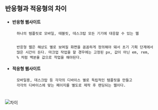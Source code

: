 ## 반응형과 적응형의 차이

+ #### 반응형 웹사이트 

        하나의 템플릿로 모바일, 태블릿, 데스크탑 모든 기기에 대응할 수 있는 웹


        반응형 웹은 해상도 별로 보여질 화면을 꼼꼼하게 정의해야 돼서 초기 기획 단계에서
        많은 시간이 든다. 마크업 작업을 할 경우에는 고정된 px, 값이 아닌 em, rem, 
        % 처럼 백분율 값으로 작업을 해야된다.

+ #### 적응형 웹사이트 

        모바일용, 데스크탑 등 각각의 디바이스 별로 독립적인 템플릿을 만들고 
        각각의 디바이스에 맞는 페이지를 별도로 제작 후 랜딩되는 웹이다.


#
#
![차이](https://media.discordapp.net/attachments/956190154454876183/1086913032938082395/image.png?width=1724&height=976)